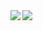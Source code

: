 <img align="left" src="https://github-readme-stats.vercel.app/api?username=reydarb&&layout=compact&count_private=true&show_icons=true&hide_border=true&include_all_commits=true"/>
<img align="left" src="https://github-readme-stats.vercel.app/api/top-langs/?username=reydarb&layout=compact&hide_border=true&card_width=250"/>
